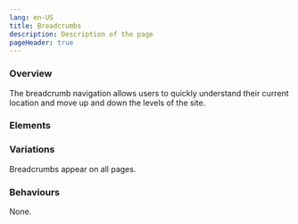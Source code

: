 ```yaml
---
lang: en-US
title: Breadcrumbs
description: Description of the page
pageHeader: true
---
```


### Overview
The breadcrumb navigation allows users to quickly understand their current location and move up and down the levels of the site.

### Elements
<PreviewImage :image="$withBase('/images/breadcrumbs.png')" :contents="[{ x: -1, y: 100, title: 'Home Icon', text: 'Breadcrumbs home icon' }, { x: 4, y: -100, title: 'Secondary page label', text: 'Breadcrumbs secondary page label' }, { x: 7.5, y: 100, title: 'Forward slash', text: 'Breadcrumbs forward slash' }, { x: 15, y: -100, title: 'Current page label', text: 'Breadcrumbs current page label' }]">
<template #code>
<CodeGroup>
  <CodeGroupItem title="HTML">

```html
  <nav aria-label="breadcrumb">
    <ol class="breadcrumb">
        <li class="breadcrumb-item"><a href="#" v-html="home"></a></li>
        <li class="breadcrumb-item"><a href="#">Breadcrumbs</a></li>
        <li class="breadcrumb-item active" aria-current="page">Breadcrumbs</li>
    </ol>
</nav>
```

  </CodeGroupItem>
</CodeGroup>
</template>
</PreviewImage>

### Variations
Breadcrumbs appear on all pages.

### Behaviours
None.


